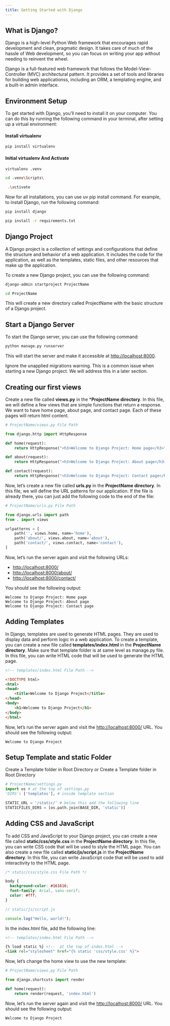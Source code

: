 ```yaml
---
title: Getting Started with Django
---
```

<!-- https://docs.readme.com/rdmd/docs/code-blocks -->

## What is Django?

Django is a high-level Python Web framework that encourages rapid development and clean, pragmatic design. It takes care of much of the hassle of Web development, so you can focus on writing your app without needing to reinvent the wheel.

Django is a full-featured web framework that follows the Model-View-Controller (MVC) architectural pattern. It provides a set of tools and libraries for building web applicationss, including an ORM, a templating engine, and a built-in admin interface.

## Environment Setup

To get started with Django, you’ll need to install it on your computer. You can do this by running the following command in your terminal, after setting up a virtual environment:

#### Install virtualenv

```sh showLineNumbers
pip install virtualenv
```

#### Initial virtualenv And Activate

```sh showLineNumbers
virtualenv .venv

cd .venv\Scripts\

 .\activate
```

Now for all installations, you can use uv pip install command. For example, to install Django, run the following command:

```sh showLineNumbers
pip install django

pip install -r requirements.txt
```

## Django Project

A Django project is a collection of settings and configurations that define the structure and behavior of a web application. It includes the code for the application, as well as the templates, static files, and other resources that make up the application.

To create a new Django project, you can use the following command:

```sh showLineNumbers
django-admin startproject ProjectName

cd ProjectName
```

This will create a new directory called ProjectName with the basic structure of a Django project.


## Start a Django Server

To start the Django server, you can use the following command:

```sh showLineNumbers
python manage.py runserver
```

This will start the server and make it accessible at [http://localhost:8000](http://localhost:8000).

Ignore the unapplied migrations warning. This is a common issue when starting a new Django project. We will address this in a later section.

## Creating our first views

Create a new file called **views.py** in the ***ProjectName directory**. In this file, we will define a few views that are simple functions that return a response. We want to have home page, about page, and contact page. Each of these pages will return html content.

```py showLineNumbers
# ProjectName/views.py File Path

from django.http import HttpResponse

def home(request):
    return HttpResponse("<h3>Welcome to Django Project: Home page</h3>")

def about(request):
    return HttpResponse("<h3>Welcome to Django Project: About page</h3>")

def contact(request):
    return HttpResponse("<h3>Welcome to Django Project: Contact page</h3>")
```

Now, let’s create a new file called **urls.py** in the **ProjectName directory**. In this file, we will define the URL patterns for our application. If the file is already there, you can just add the following code to the end of the file:

```py showLineNumbers
# ProjectName/urls.py File Path

from django.urls import path
from . import views

urlpatterns = [
    path('', views.home, name='home'),
    path('about/', views.about, name='about'),
    path('contact/', views.contact, name='contact'),
]
```

Now, let’s run the server again and visit the following URLs:

* [http://localhost:8000/](http://localhost:8000/)
* [http://localhost:8000/about/](http://localhost:8000/about/)
* [http://localhost:8000/contact/](http://localhost:8000/contact/)

You should see the following output:

``` showLineNumbers
Welcome to Django Project: Home page
Welcome to Django Project: About page
Welcome to Django Project: Contact page
```

## Adding Templates

In Django, templates are used to generate HTML pages. They are used to display data and perform logic in a web application. To create a template, you can create a new file called **templates/index.html** in the **ProjectName directory**. Make sure that template folder is at same level as manage.py file. In this file, you can write HTML code that will be used to generate the HTML page.

```html showLineNumbers
<!-- templates/index.html File Path -->

<!DOCTYPE html>
<html>
<head>
    <title>Welcome to Django Project</title>
</head>
<body>
    <h1>Welcome to Django Project</h1>
</body>
</html>
```

Now, let’s run the server again and visit the [http://localhost:8000/](http://localhost:8000/) URL. You should see the following output:


``` showLineNumbers
Welcome to Django Project
```

## Setup Template and static Folder

Create a Template folder in Root Directory or Create a Template folder in Root Directory

```py showLineNumbers
# ProjectName/settings.py
import os # at the top of settings.py
'DIRS': ['templates'], # inside template section

STATIC_URL = '/static/' # below this add the following line
STATICFILES_DIRS = [os.path.join(BASE_DIR, 'static')]
```

## Adding CSS and JavaScript

To add CSS and JavaScript to your Django project, you can create a new file called **static/css/style.css** in the **ProjectName directory**. In this file, you can write CSS code that will be used to style the HTML page. You can also create a new file called **static/js/script.js** in the **ProjectName directory**. In this file, you can write JavaScript code that will be used to add interactivity to the HTML page.

```css showLineNumbers
/* static/css/style.css File Path */

body {
  background-color: #161616;
  font-family: Arial, sans-serif;
  color: #fff;
}
```

```js showLineNumbers
// static/js/script.js

console.log("Hello, world!");
```

In the index.html file, add the following line:

```html showLineNumbers
<!-- templates/index.html File Path -->

{% load static %} <!--  at the top of index.html -->
<link rel="stylesheet" href="{% static 'css/style.css' %}">
```

Now, let’s change the home view to use the new template:

```py showLineNumbers
# ProjectName/views.py File Path

from django.shortcuts import render

def home(request):
    return render(request, 'index.html')
```

Now, let’s run the server again and visit the [http://localhost:8000/](http://localhost:8000/) URL. You should see the following output:

``` showLineNumbers
Welcome to Django Project
```